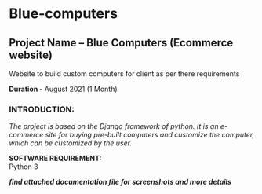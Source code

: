 # Blue-computers
## **Project Name** – Blue Computers (Ecommerce website)
Website to build custom computers for client as per there requirements 

**Duration -** August 2021 (1 Month)
### **INTRODUCTION:** ###
*The project is based on the Django framework of python.
It is an e-commerce site for buying pre-built computers and customize the computer, which can be customized by the user.*  

**SOFTWARE REQUIREMENT:**  
Python 3

***find attached documentation file for screenshots and more details***
